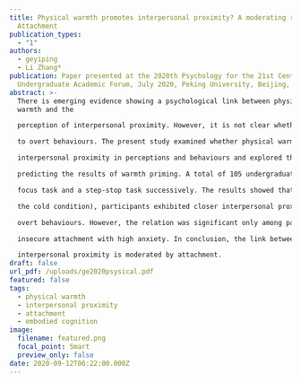 ```yaml
---
title: Physical warmth promotes interpersonal proximity? A moderating role of
  Attachment
publication_types:
  - "1"
authors:
  - geyiping
  - Li Zhang*
publication: Paper presented at the 2020th Psychology for the 21st Century
  Undergraduate Academic Forum, July 2020, Peking University, Beijing, China.
abstract: >-
  There is emerging evidence showing a psychological link between physical
  warmth and the 

  perception of interpersonal proximity. However, it is not clear whether such a link can be generalized 

  to overt behaviours. The present study examined whether physical warmth is associated with 

  interpersonal proximity in perceptions and behaviours and explored the role of attachment in 

  predicting the results of warmth priming. A total of 105 undergraduates completed a perceptual

  focus task and a step-stop task successively. The results showed that in the warm condition (vs. in 

  the cold condition), participants exhibited closer interpersonal proximity in both perceptions and 

  overt behaviours. However, the relation was significant only among participants characterized by

  insecure attachment with high anxiety. In conclusion, the link between physical warmth and 

  interpersonal proximity is moderated by attachment.
draft: false
url_pdf: /uploads/ge2020psysical.pdf
featured: false
tags:
  - physical warmth
  - interpersonal proximity
  - attachment
  - embodied cognition
image:
  filename: featured.png
  focal_point: Smart
  preview_only: false
date: 2020-09-12T06:22:00.000Z
---
```

